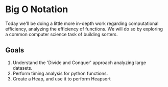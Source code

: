 # Big O Notation

Today we'll be doing a little more in-depth work regarding computational efficiency,
analyzing the efficiency of functions.  We will do so by exploring a common computer science task of building sorters.

## Goals
<ol>
<li>Understand the 'Divide and Conquer' approach analyzing large datasets.</li>
<li>Perform timing analysis for python functions.</li>
<li>Create a Heap, and use it to perform Heapsort</li>
</ol>
